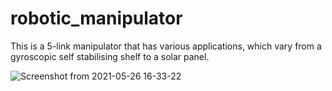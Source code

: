 # robotic_manipulator
This is a 5-link manipulator that has various applications, which vary from a gyroscopic self stabilising shelf to a solar panel.

![Screenshot from 2021-05-26 16-33-22](https://user-images.githubusercontent.com/60284251/119653255-bd6ca680-be44-11eb-9875-ad90836867fe.png)
